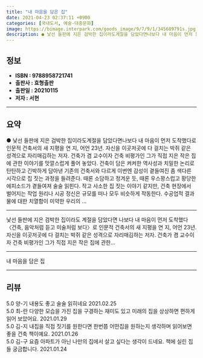 ```yaml
---
title: "내 마음을 담은 집"
date: 2021-04-23 02:37:11 +0900
categories: [국내도서, 예술-대중문화]
image: https://bimage.interpark.com/goods_image/9/7/9/1/345689791s.jpg
description: ● 낯선 들판에 지은 검박한 집이라도계절을 담았다면나보다 내 마음이 먼저 도착했다로 인문적 건축서의 새 지평을 연 지, 어언 23년. 자신을 이곳저곳에 다 걸치는 박쥐 같은 성격으로 자리매김하는 저자. 건축가 겸 교수이자 건축 비평가인 그가 직접 지은 작은 집에 관한 이야기를 맛깔스럽
---
```


## **정보**

- **ISBN : 9788958721741**
- **출판사 : 효형출판**
- **출판일 : 20210115**
- **저자 : 서현**

------



## **요약**

●  낯선 들판에 지은 검박한 집이라도계절을 담았다면나보다 내 마음이 먼저 도착했다로 인문적 건축서의 새 지평을 연 지, 어언 23년. 자신을 이곳저곳에 다 걸치는 박쥐 같은 성격으로 자리매김하는 저자. 건축가 겸 교수이자 건축 비평가인 그가 직접 지은 작은 집에 관한 이야기를 맛깔스럽게 풀어 놓았다. 건축이 담은 켜켜한 역사성과 치밀한 논리로 탄탄하고 긴박하게 담아낸 기존의 건축서와 다르게 이번엔 감성이 곁들여진 좀 색다른 시각으로 집 짓는 과정을 들려준다. 때론 소담하고 정겨운 듯, 때론 우스꽝스럽고 황당한 에피소드가 곁들여져 술술 읽힌다. 작고 사소한 집 짓는 이야기 같지만, 건축 현장에서 벌어지는 작업 원리나 시공 정신은 규모를 떠나 모두 비슷하게 작동한다. 수공업적 결과물에 대한 치열함이 미약한 우리의 ...

------

낯선 들판에 지은 검박한 집이라도
계절을 담았다면
나보다 내 마음이 먼저 도착했다〈건축, 음악처럼 듣고 미술처럼 보다〉로 인문적 건축서의 새 지평을 연 지, 어언 23년. 자신을 이곳저곳에 다 걸치는 박쥐 같은 성격으로 자리매김하는 저자. 건축가 겸 교수이자 건축 비평가인 그가 직접 지은 작은 집에 관한... 

------


내 마음을 담은 집 

------


## **리뷰** 

5.0 양-기 내용도 좋고 술술 읽히네요 2021.02.25 <br/>5.0 최-란 다양한 모습을 가진 집을 구경하는 재미도 있고 미래의 집을 상상하면 편하게 읽어 보았어요. 2021.01.29 <br/>5.0 김-지 내집을 직접 짓기를 원한다면 한번쯤 어떤집을 원하는지 생각하며 읽어보면 좋을 건축 책이예요. 2021.01.26 <br/>5.0 김-구 요즘 아파트가 아닌 나만의 집에서 살고 싶다는 생각이 드네요. 책에 실린 집들 궁금합니다. 2021.01.24 <br/>